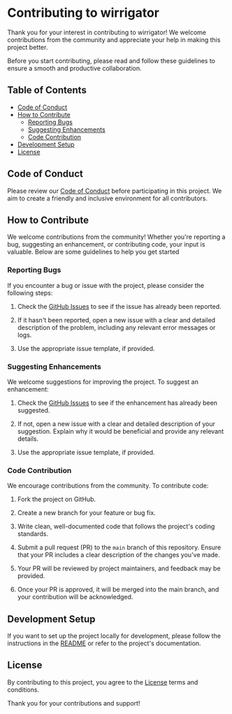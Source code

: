 # Contributing to wirrigator

Thank you for your interest in contributing to wirrigator! We welcome contributions from the community and appreciate your help in making this project better.

Before you start contributing, please read and follow these guidelines to ensure a smooth and productive collaboration.

## Table of Contents
- [Code of Conduct](#code-of-conduct)
- [How to Contribute](#how-to-contribute)
  - [Reporting Bugs](#reporting-bugs)
  - [Suggesting Enhancements](#suggesting-enhancements)
  - [Code Contribution](#code-contribution)
- [Development Setup](#development-setup)
- [License](#license)

## Code of Conduct

Please review our [Code of Conduct](CODE_OF_CONDUCT.md) before participating in this project. We aim to create a friendly and inclusive environment for all contributors.

## How to Contribute
We welcome contributions from the community! Whether you're reporting a bug, suggesting an enhancement, or contributing code, your input is valuable. Below are some guidelines to help you get started

### Reporting Bugs

If you encounter a bug or issue with the project, please consider the following steps:

1. Check the [GitHub Issues](https://github.com/brinth/wirrigator/issues) to see if the issue has already been reported.

2. If it hasn't been reported, open a new issue with a clear and detailed description of the problem, including any relevant error messages or logs.

3. Use the appropriate issue template, if provided.

### Suggesting Enhancements

We welcome suggestions for improving the project. To suggest an enhancement:

1. Check the [GitHub Issues](https://github.com/brinth/wirrigator/issues) to see if the enhancement has already been suggested.

2. If not, open a new issue with a clear and detailed description of your suggestion. Explain why it would be beneficial and provide any relevant details.

3. Use the appropriate issue template, if provided.

### Code Contribution

We encourage contributions from the community. To contribute code:

1. Fork the project on GitHub.

2. Create a new branch for your feature or bug fix.

3. Write clean, well-documented code that follows the project's coding standards.

4. Submit a pull request (PR) to the `main` branch of this repository. Ensure that your PR includes a clear description of the changes you've made.

5. Your PR will be reviewed by project maintainers, and feedback may be provided.

6. Once your PR is approved, it will be merged into the main branch, and your contribution will be acknowledged.

## Development Setup

If you want to set up the project locally for development, please follow the instructions in the [README](README.md) or refer to the project's documentation.

## License

By contributing to this project, you agree to the [License](LICENSE) terms and conditions.

Thank you for your contributions and support!
